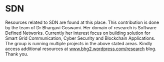 # SDN
Resources related to SDN are found at this place.
This contribution is done by the team of Dr Bhargavi Goswami.
Her domain of research is Software Defined Networks.
Currently her interest focus on building solution for Smart Grid Communication, Cyber Security and Blockchain Applications.
The group is running multiple projects in the above stated areas. 
Kindly access additional resources at www.bhg2.wordpress.com/research blog. 
Thank you.
